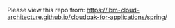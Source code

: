 Please view this repo from: https://ibm-cloud-architecture.github.io/cloudpak-for-applications/spring/
